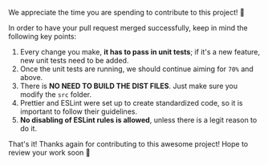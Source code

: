 We appreciate the time you are spending to contribute to this project! 🙌

In order to have your pull request merged successfully, keep in mind the following key points:

1. Every change you make, **it has to pass in unit tests**; if it's a new feature, new unit tests need to be added.
2. Once the unit tests are running, we should continue aiming for `70%` and above.
3. There is **NO NEED TO BUILD THE DIST FILES**. Just make sure you modify the `src` folder.
4. Prettier and ESLint were set up to create standardized code, so it is important to follow their guidelines.
5. **No disabling of ESLint rules is allowed**, unless there is a legit reason to do it.

That's it! Thanks again for contributing to this awesome project! Hope to review your work soon 🙂
